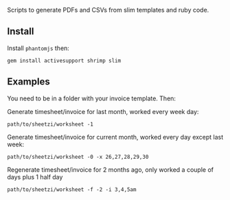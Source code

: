 Scripts to generate PDFs and CSVs from slim templates and ruby code.

## Install

Install `phantomjs` then:

    gem install activesupport shrimp slim


## Examples

You need to be in a folder with your invoice template. Then:

Generate timesheet/invoice for last month, worked every week day:

    path/to/sheetzi/worksheet -1

Generate timesheet/invoice for current month, worked every day except last week:

    path/to/sheetzi/worksheet -0 -x 26,27,28,29,30

Regenerate timesheet/invoice for 2 months ago, only worked a couple of days plus 1 half day

    path/to/sheetzi/worksheet -f -2 -i 3,4,5am

